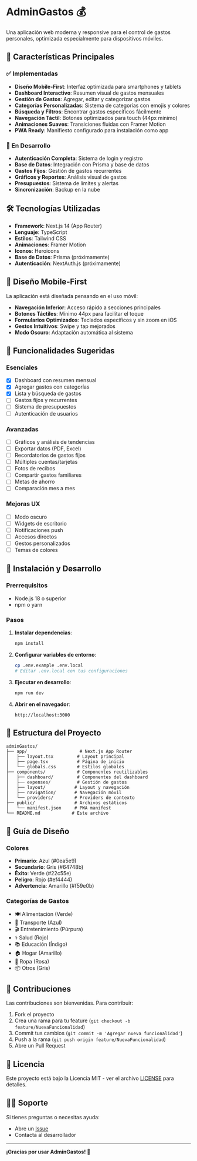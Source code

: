 # AdminGastos 💰

Una aplicación web moderna y responsive para el control de gastos personales, optimizada especialmente para dispositivos móviles.

## 🚀 Características Principales

### ✅ Implementadas
- **Diseño Mobile-First**: Interfaz optimizada para smartphones y tablets
- **Dashboard Interactivo**: Resumen visual de gastos mensuales
- **Gestión de Gastos**: Agregar, editar y categorizar gastos
- **Categorías Personalizadas**: Sistema de categorías con emojis y colores
- **Búsqueda y Filtros**: Encontrar gastos específicos fácilmente
- **Navegación Táctil**: Botones optimizados para touch (44px mínimo)
- **Animaciones Suaves**: Transiciones fluidas con Framer Motion
- **PWA Ready**: Manifiesto configurado para instalación como app

### 🔄 En Desarrollo
- **Autenticación Completa**: Sistema de login y registro
- **Base de Datos**: Integración con Prisma y base de datos
- **Gastos Fijos**: Gestión de gastos recurrentes
- **Gráficos y Reportes**: Análisis visual de gastos
- **Presupuestos**: Sistema de límites y alertas
- **Sincronización**: Backup en la nube

## 🛠️ Tecnologías Utilizadas

- **Framework**: Next.js 14 (App Router)
- **Lenguaje**: TypeScript
- **Estilos**: Tailwind CSS
- **Animaciones**: Framer Motion
- **Iconos**: Heroicons
- **Base de Datos**: Prisma (próximamente)
- **Autenticación**: NextAuth.js (próximamente)

## 📱 Diseño Mobile-First

La aplicación está diseñada pensando en el uso móvil:

- **Navegación Inferior**: Acceso rápido a secciones principales
- **Botones Táctiles**: Mínimo 44px para facilitar el toque
- **Formularios Optimizados**: Teclados específicos y sin zoom en iOS
- **Gestos Intuitivos**: Swipe y tap mejorados
- **Modo Oscuro**: Adaptación automática al sistema

## 🎯 Funcionalidades Sugeridas

### Esenciales
- [x] Dashboard con resumen mensual
- [x] Agregar gastos con categorías
- [x] Lista y búsqueda de gastos
- [ ] Gastos fijos y recurrentes
- [ ] Sistema de presupuestos
- [ ] Autenticación de usuarios

### Avanzadas
- [ ] Gráficos y análisis de tendencias
- [ ] Exportar datos (PDF, Excel)
- [ ] Recordatorios de gastos fijos
- [ ] Múltiples cuentas/tarjetas
- [ ] Fotos de recibos
- [ ] Compartir gastos familiares
- [ ] Metas de ahorro
- [ ] Comparación mes a mes

### Mejoras UX
- [ ] Modo oscuro
- [ ] Widgets de escritorio
- [ ] Notificaciones push
- [ ] Accesos directos
- [ ] Gestos personalizados
- [ ] Temas de colores

## 🚀 Instalación y Desarrollo

### Prerrequisitos
- Node.js 18 o superior
- npm o yarn

### Pasos

1. **Instalar dependencias**:
   ```bash
   npm install
   ```

2. **Configurar variables de entorno**:
   ```bash
   cp .env.example .env.local
   # Editar .env.local con tus configuraciones
   ```

3. **Ejecutar en desarrollo**:
   ```bash
   npm run dev
   ```

4. **Abrir en el navegador**:
   ```
   http://localhost:3000
   ```

## 📁 Estructura del Proyecto

```
adminGastos/
├── app/                    # Next.js App Router
│   ├── layout.tsx         # Layout principal
│   ├── page.tsx           # Página de inicio
│   └── globals.css        # Estilos globales
├── components/            # Componentes reutilizables
│   ├── dashboard/         # Componentes del dashboard
│   ├── expenses/          # Gestión de gastos
│   ├── layout/           # Layout y navegación
│   ├── navigation/       # Navegación móvil
│   └── providers/        # Providers de contexto
├── public/               # Archivos estáticos
│   └── manifest.json     # PWA manifest
└── README.md            # Este archivo
```

## 🎨 Guía de Diseño

### Colores
- **Primario**: Azul (#0ea5e9)
- **Secundario**: Gris (#64748b)
- **Éxito**: Verde (#22c55e)
- **Peligro**: Rojo (#ef4444)
- **Advertencia**: Amarillo (#f59e0b)

### Categorías de Gastos
- 🍽️ Alimentación (Verde)
- 🚗 Transporte (Azul)
- 🎬 Entretenimiento (Púrpura)
- ⚕️ Salud (Rojo)
- 📚 Educación (Índigo)
- 🏠 Hogar (Amarillo)
- 👕 Ropa (Rosa)
- 📦 Otros (Gris)

## 🤝 Contribuciones

Las contribuciones son bienvenidas. Para contribuir:

1. Fork el proyecto
2. Crea una rama para tu feature (`git checkout -b feature/NuevaFuncionalidad`)
3. Commit tus cambios (`git commit -m 'Agregar nueva funcionalidad'`)
4. Push a la rama (`git push origin feature/NuevaFuncionalidad`)
5. Abre un Pull Request

## 📄 Licencia

Este proyecto está bajo la Licencia MIT - ver el archivo [LICENSE](LICENSE) para detalles.

## 🙋‍♂️ Soporte

Si tienes preguntas o necesitas ayuda:

- Abre un [Issue](../../issues)
- Contacta al desarrollador

---

**¡Gracias por usar AdminGastos! 🎉**
